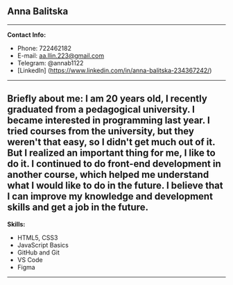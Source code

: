 ## Anna Balitska
---
**Contact Info:**
* Phone: 722462182
* E-mail: aa.llin.223@gmail.com
* Telegram: @annab1122
* [LinkedIn] (https://www.linkedin.com/in/anna-balitska-234367242/)
---
**Briefly about me:**
I am 20 years old, I recently graduated from a pedagogical university. I became interested in programming last year. I tried courses from the university, but they weren't that easy, so I didn't get much out of it. But I realized an important thing for me, I like to do it. I continued to do front-end development in another course, which helped me understand what I would like to do in the future. 
I believe that I can improve my knowledge and development skills and get a job in the future.
---
**Skills:**
* HTML5, CSS3
* JavaScript Basics
* GitHub and Git
* VS Code
* Figma
---

